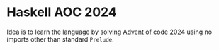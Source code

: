 # Haskell AOC 2024

Idea is to learn the language by solving [Advent of code 2024](https://adventofcode.com/2024) using no imports other than standard `Prelude`.
